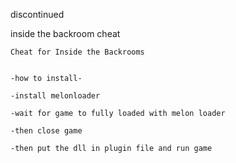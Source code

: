 
discontinued





inside the backroom cheat


```unity
Cheat for Inside the Backrooms


-how to install-

-install melonloader

-wait for game to fully loaded with melon loader

-then close game

-then put the dll in plugin file and run game 

```
